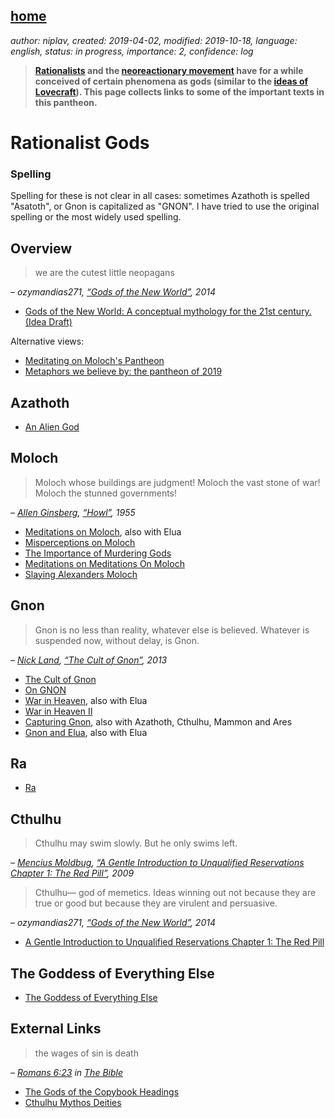 [home](./index.md)
------------------

*author: niplav, created: 2019-04-02, modified: 2019-10-18, language: english, status: in progress, importance: 2, confidence: log*

> __[Rationalists](https://en.wikipedia.org/wiki/LessWrong) and the
> [neoreactionary movement](https://en.wikipedia.org/wiki/Dark_Enlightenment)
> have for a while conceived of certain phenomena as gods
> (similar to the [ideas of Lovecraft](https://en.wikipedia.org/wiki/Old_One_in_fiction)).
> This page collects links to some of the important texts in this pantheon.__

<!--TODO: the gods of straight lines-->

Rationalist Gods
================

### Spelling

Spelling for these is not clear in all cases: sometimes Azathoth is
spelled "Asatoth", or Gnon is capitalized as "GNON". I have tried to
use the original spelling or the most widely used spelling.

Overview
--------

> we are the cutest little neopagans

*– ozymandias271, [“Gods of the New World”](https://jack-rustier.tumblr.com/post/104365237995/gods-of-the-new-world-a-conceptual-mythology-for), 2014*

* [Gods of the New World: A conceptual mythology for the 21st century. (Idea Draft)](https://jack-rustier.tumblr.com/post/104365237995/gods-of-the-new-world-a-conceptual-mythology-for)

Alternative views:

* [Meditating on Moloch's Pantheon](https://old.reddit.com/r/LessWrongLounge/comments/2cjg1h/meditating_on_molochs_pantheon/)
* [Metaphors we believe by: the pantheon of 2019](https://aaronzlewis.com/blog/2019/07/25/metaphors-we-believe-by/)

Azathoth
--------

* [An Alien God](https://www.lesswrong.com/posts/pLRogvJLPPg6Mrvg4/an-alien-god)

Moloch
------

> Moloch whose buildings are judgment! Moloch the vast stone of war! Moloch the stunned governments!

*– [Allen Ginsberg](https://en.wikipedia.org/wiki/Allen_Ginsberg), [“Howl”](https://www.poetryfoundation.org/poems/49303/howl), 1955*

* [Meditations on Moloch](https://slatestarcodex.com/2014/07/30/meditations-on-moloch/), also with Elua
* [Misperceptions on Moloch](https://slatestarcodex.com/2014/08/01/misperceptions-on-moloch/)
* [The Importance of Murdering Gods](https://eldraeverse.com/2016/02/23/the-importance-of-murdering-gods/)
* [Meditations on Meditations On Moloch](http://lifeinafreemarket.tumblr.com/post/146195194023/meditations-on-meditations-on-moloch)
* [Slaying Alexanders Moloch](https://nintil.com/2015/12/24/slaying-alexanders-moloch/)

Gnon
----

> Gnon is no less than reality, whatever else is believed. Whatever is suspended now, without delay, is Gnon.

*– [Nick Land](https://en.wikipedia.org/wiki/Nick_Land), [“The Cult of Gnon”](https://www.xenosystems.net/the-cult-of-gnon/), 2013*

* [The Cult of Gnon](https://www.xenosystems.net/the-cult-of-gnon/)
* [On GNON](https://orthosphere.wordpress.com/2016/03/31/on-gnon/)
* [War in Heaven](http://www.xenosystems.net/war-in-heaven/), also with Elua
* [War in Heaven II](http://www.xenosystems.net/war-in-heaven-ii/)
* [Capturing Gnon](https://archive.fo/aN2L0), also with Azathoth, Cthulhu, Mammon and Ares
* [Gnon and Elua](http://freenortherner.com/2014/08/03/of-gnon/), also with Elua

Ra
--

* [Ra](https://srconstantin.wordpress.com/2016/10/20/ra/)

Cthulhu
-------

> Cthulhu may swim slowly. But he only swims left.

*– [Mencius Moldbug](https://en.wikipedia.org/wiki/Curtis_Yarvin), [“A Gentle Introduction to Unqualified Reservations Chapter 1: The Red Pill”](https://www.unqualified-reservations.org/2009/01/gentle-introduction-to-unqualified/), 2009*

> Cthulhu— god of memetics. Ideas winning out not because they are true or good but because they are virulent and persuasive.

*– ozymandias271, [“Gods of the New World”](https://jack-rustier.tumblr.com/post/104365237995/gods-of-the-new-world-a-conceptual-mythology-for), 2014*

* [A Gentle Introduction to Unqualified Reservations Chapter 1: The Red Pill](https://www.unqualified-reservations.org/2009/01/gentle-introduction-to-unqualified/)

The Goddess of Everything Else
-------------------------------

* [The Goddess of Everything Else](https://slatestarcodex.com/2015/08/17/the-goddess-of-everything-else-2/)

External Links
---------------

> the wages of sin is death

*– [Romans 6:23](https://www.biblegateway.com/passage/?search=Romans+6&version=NIV) in [The Bible](https://en.wikipedia.org/wiki/Bible)*

* [The Gods of the Copybook Headings](http://www.kiplingsociety.co.uk/poems_copybook.htm)
* [Cthulhu Mythos Deities](https://en.wikipedia.org/wiki/Cthulhu_Mythos_deities)
